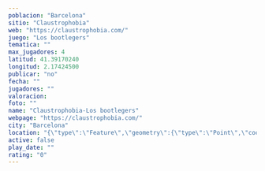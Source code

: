 ```yaml
---
poblacion: "Barcelona"
sitio: "Claustrophobia"
web: "https://claustrophobia.com/"
juego: "Los bootlegers"
tematica: ""
max_jugadores: 4
latitud: 41.39170240
longitud: 2.17424500
publicar: "no"
fecha: ""
jugadores: ""
valoracion: 
foto: ""
name: "Claustrophobia-Los bootlegers"
webpage: "https://claustrophobia.com/"
city: "Barcelona"
location: "{\"type\":\"Feature\",\"geometry\":{\"type\":\"Point\",\"coordinates\":[41.3917024,2.174245]}}"
active: false
play_date: ""
rating: "0"
---
```

